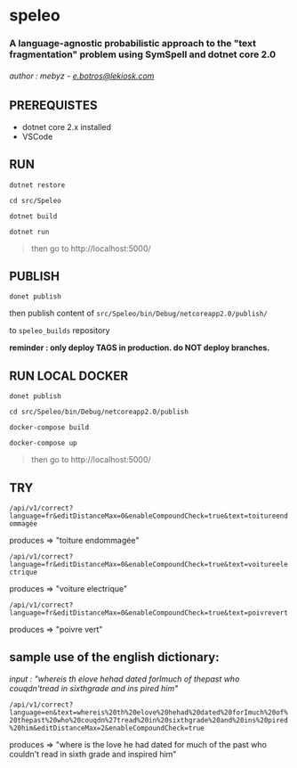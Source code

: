 # speleo 
### A language-agnostic probabilistic approach to the "text fragmentation" problem using SymSpell and dotnet core 2.0

###### author : mebyz - e.botros@lekiosk.com



## PREREQUISTES
- dotnet core 2.x installed
- VSCode


## RUN

``dotnet restore``

``cd src/Speleo``

``dotnet build``

``dotnet run``

> then go to http://localhost:5000/


## PUBLISH

``donet publish``

then publish content of ``src/Speleo/bin/Debug/netcoreapp2.0/publish/`` 

to ``speleo_builds`` repository

**reminder : only deploy TAGS in production. do NOT deploy branches.**


## RUN LOCAL DOCKER

`donet publish`

`cd src/Speleo/bin/Debug/netcoreapp2.0/publish`

`docker-compose build`

`docker-compose up`

> then go to http://localhost:5000/


## TRY

`/api/v1/correct?language=fr&editDistanceMax=0&enableCompoundCheck=true&text=toitureendommagée`

produces => "toiture endommagée"

`/api/v1/correct?language=fr&editDistanceMax=0&enableCompoundCheck=true&text=voitureelectrique`

produces => "voiture electrique"

`/api/v1/correct?language=fr&editDistanceMax=0&enableCompoundCheck=true&text=poivrevert`

produces => "poivre vert"

## sample use of the english dictionary:

*input : "whereis th elove hehad dated forImuch of thepast who couqdn'tread in sixthgrade and ins pired him"*

`/api/v1/correct?language=en&text=whereis%20th%20elove%20hehad%20dated%20forImuch%20of%20thepast%20who%20couqdn%27tread%20in%20sixthgrade%20and%20ins%20pired%20him&editDistanceMax=2&enableCompoundCheck=true`

produces => "where is the love he had dated for much of the past who couldn't read in sixth grade and inspired him"
